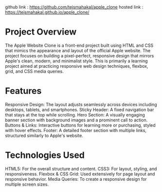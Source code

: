 github link : https://github.com/tejsmahakal/apple_clone
hosted link : https://tejsmahakal.github.io/apple_clone/


# Project Overview
The Apple Website Clone is a front-end project built using HTML and CSS that mimics the appearance and layout of the official Apple website. The project focuses on building a pixel-perfect, responsive design that mirrors Apple's clean, modern, and minimalist style. This is primarily a learning project aimed at practicing responsive web design techniques, flexbox, grid, and CSS media queries.

# Features
Responsive Design: The layout adjusts seamlessly across devices including desktops, tablets, and smartphones.
Sticky Header: A fixed navigation bar that stays at the top while scrolling.
Hero Section: A visually engaging banner section with background images and a prominent call to action.
Buttons & Links: Interactive buttons for learning more or purchasing, styled with hover effects.
Footer: A detailed footer section with multiple links, structured similarly to Apple's website.

# Technologies Used
HTML5: For the overall structure and content.
CSS3: For layout, styling, and responsiveness.
Flexbox & CSS Grid: Used extensively for page layout and responsive behavior.
Media Queries: To create a responsive design for multiple screen sizes.
